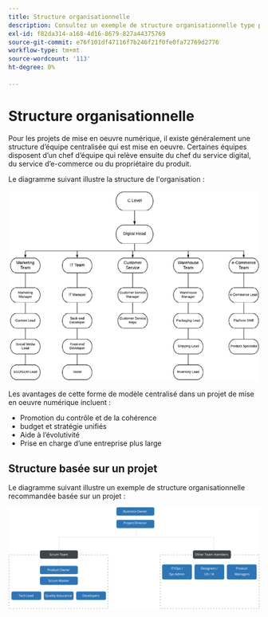 ```yaml
---
title: Structure organisationnelle
description: Consultez un exemple de structure organisationnelle type pour un projet de commerce électronique.
exl-id: f82da314-a168-4d16-8679-827a44375769
source-git-commit: e76f101df47116f7b246f21f0fe0fa72769d2776
workflow-type: tm+mt
source-wordcount: '113'
ht-degree: 0%

---
```


# Structure organisationnelle

Pour les projets de mise en oeuvre numérique, il existe généralement une structure d’équipe centralisée qui est mise en oeuvre. Certaines équipes disposent d’un chef d’équipe qui relève ensuite du chef du service digital, du service d’e-commerce ou du propriétaire du produit.

Le diagramme suivant illustre la structure de l&#39;organisation :

![ Diagramme de structure organisationnelle ](../../assets/playbooks/org-structure.png)

Les avantages de cette forme de modèle centralisé dans un projet de mise en oeuvre numérique incluent :

- Promotion du contrôle et de la cohérence
- budget et stratégie unifiés
- Aide à l’évolutivité
- Prise en charge d’une entreprise plus large

## Structure basée sur un projet

Le diagramme suivant illustre un exemple de structure organisationnelle recommandée basée sur un projet :

![Diagramme de structure d’organisation basé sur un projet](../../assets/playbooks/org-structure-project.png)

